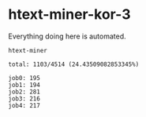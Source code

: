 # htext-miner-kor-3

Everything doing here is automated.

```
htext-miner

total: 1103/4514 (24.43509082853345%)

job0: 195
job1: 194
job2: 281
job3: 216
job4: 217
```